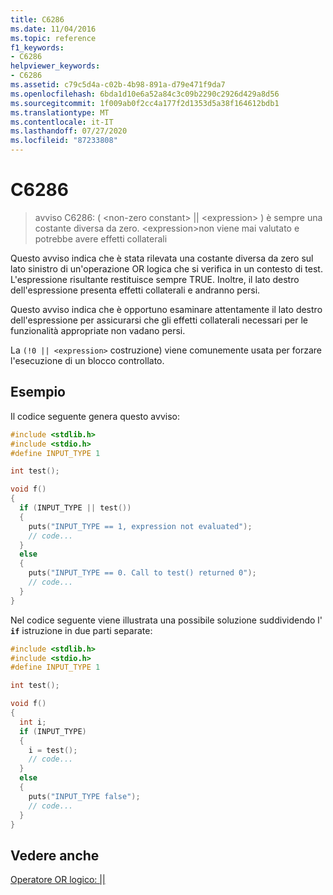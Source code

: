 ```yaml
---
title: C6286
ms.date: 11/04/2016
ms.topic: reference
f1_keywords:
- C6286
helpviewer_keywords:
- C6286
ms.assetid: c79c5d4a-c02b-4b98-891a-d79e471f9da7
ms.openlocfilehash: 6bda1d10e6a52a84c3c09b2290c2926d429a8d56
ms.sourcegitcommit: 1f009ab0f2cc4a177f2d1353d5a38f164612bdb1
ms.translationtype: MT
ms.contentlocale: it-IT
ms.lasthandoff: 07/27/2020
ms.locfileid: "87233808"
---
```

# <a name="c6286"></a>C6286

> avviso C6286: ( \<non-zero constant> &#124;&#124; \<expression> ) è sempre una costante diversa da zero. \<expression>non viene mai valutato e potrebbe avere effetti collaterali

Questo avviso indica che è stata rilevata una costante diversa da zero sul lato sinistro di un'operazione OR logica che si verifica in un contesto di test. L'espressione risultante restituisce sempre TRUE. Inoltre, il lato destro dell'espressione presenta effetti collaterali e andranno persi.

Questo avviso indica che è opportuno esaminare attentamente il lato destro dell'espressione per assicurarsi che gli effetti collaterali necessari per le funzionalità appropriate non vadano persi.

La `(!0 || <expression>` costruzione) viene comunemente usata per forzare l'esecuzione di un blocco controllato.

## <a name="example"></a>Esempio

Il codice seguente genera questo avviso:

```cpp
#include <stdlib.h>
#include <stdio.h>
#define INPUT_TYPE 1

int test();

void f()
{
  if (INPUT_TYPE || test())
  {
    puts("INPUT_TYPE == 1, expression not evaluated");
    // code...
  }
  else
  {
    puts("INPUT_TYPE == 0. Call to test() returned 0");
    // code...
  }
}
```

Nel codice seguente viene illustrata una possibile soluzione suddividendo l' **`if`** istruzione in due parti separate:

```cpp
#include <stdlib.h>
#include <stdio.h>
#define INPUT_TYPE 1

int test();

void f()
{
  int i;
  if (INPUT_TYPE)
  {
    i = test();
    // code...
  }
  else
  {
    puts("INPUT_TYPE false");
    // code...
  }
}
```

## <a name="see-also"></a>Vedere anche

[Operatore OR logico: &#124;&#124;](/cpp/cpp/logical-or-operator-pipe-pipe)
